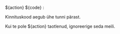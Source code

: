 ${action} ${code} :

Kinnituskood aegub ühe tunni pärast.

Kui te pole ${action} taotlenud, ignoreerige seda meili.